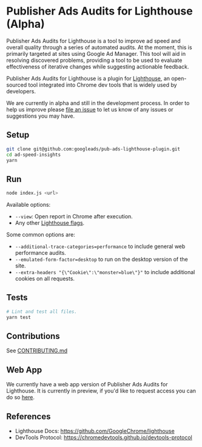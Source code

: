 # Publisher Ads Audits for Lighthouse (Alpha)

Publisher Ads Audits for Lighthouse is a tool to improve ad speed and overall quality through a series of automated audits. At the moment, this is primarily targeted at sites using Google Ad Manager. This tool will aid in resolving discovered problems, providing a tool to be used to evaluate effectiveness of iterative changes while suggesting actionable feedback.

Publisher Ads Audits for Lighthouse is a plugin for [Lighthouse](https://github.com/GoogleChrome/lighthouse), an open-sourced tool integrated into Chrome dev tools that is widely used by developers.

We are currently in alpha and still in the development process. In order to help us improve please [file an issue](https://github.com/googleads/pub-ads-lighthouse-plugin/issues) to let us know of any issues or suggestions you may have.

## Setup

```sh
git clone git@github.com:googleads/pub-ads-lighthouse-plugin.git
cd ad-speed-insights
yarn
```

## Run

```sh
node index.js <url>
```

Available options:
-   `--view`: Open report in Chrome after execution.
-   Any other [Lighthouse flags](https://github.com/GoogleChrome/lighthouse/#cli-options).

Some common options are:

-   `--additional-trace-categories=performance` to include general web
    performance audits.
-   `--emulated-form-factor=desktop` to run on the desktop version of the site.
-   `--extra-headers "{\"Cookie\":\"monster=blue\"}"` to include additional
    cookies on all requests.

## Tests
```sh
# Lint and test all files.
yarn test
```


## Contributions

See [CONTRIBUTING.md](https://github.com/googleads/pub-ads-lighthouse-plugin/blob/master/lighthouse-plugin-ad-speed-insights/CONTRIBUTING.md)

## Web App

We currently have a web app version of Publisher Ads Audits for Lighthouse. It is currently in preview, if you'd like to request access you can do so [here](https://forms.gle/1tYvRjrkwPXYUpLW8).




## References

-   Lighthouse Docs: https://github.com/GoogleChrome/lighthouse
-   DevTools Protocol: https://chromedevtools.github.io/devtools-protocol
